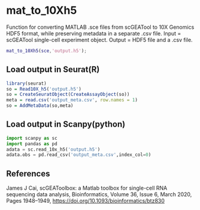 # mat_to_10Xh5
Function for converting MATLAB .sce files from scGEATool to 10X Genomics HDF5 format, while preserving metadata in a separate .csv file.
Input = scGEATool single-cell experiment object.
Output = HDF5 file and a .csv file.

``` matlab
mat_to_10Xh5(sce,'output.h5');
```
## Load output in Seurat(R)
```R
library(seurat)
so = Read10X_h5('output.h5')
so = CreateSeuratObject(CreateAssayObject(so))
meta = read.csv('output_meta.csv', row.names = 1)
so = AddMetaData(so,meta)
```

## Load output in Scanpy(python)
```python
import scanpy as sc
import pandas as pd
adata = sc.read_10x_h5('output.h5')
adata.obs = pd.read_csv('output_meta.csv',index_col=0)
```

## References
James J Cai, scGEAToolbox: a Matlab toolbox for single-cell RNA sequencing data analysis, Bioinformatics, Volume 36, Issue 6, March 2020, Pages 1948–1949, https://doi.org/10.1093/bioinformatics/btz830
